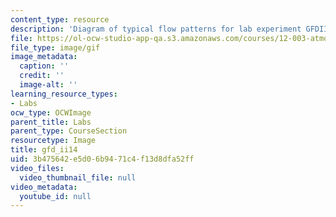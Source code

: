 ```yaml
---
content_type: resource
description: 'Diagram of typical flow patterns for lab experiment GFDIII: Radial inflow.'
file: https://ol-ocw-studio-app-qa.s3.amazonaws.com/courses/12-003-atmosphere-ocean-and-climate-dynamics-fall-2008/3b475642e5d06b9471c4f13d8dfa52ff_gfd_ii14.gif
file_type: image/gif
image_metadata:
  caption: ''
  credit: ''
  image-alt: ''
learning_resource_types:
- Labs
ocw_type: OCWImage
parent_title: Labs
parent_type: CourseSection
resourcetype: Image
title: gfd_ii14
uid: 3b475642-e5d0-6b94-71c4-f13d8dfa52ff
video_files:
  video_thumbnail_file: null
video_metadata:
  youtube_id: null
---
```


